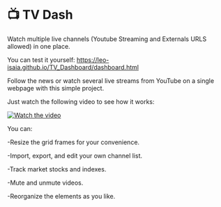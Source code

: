 # 📺 TV Dash
Watch multiple live channels (Youtube Streaming and Externals URLS allowed)  in one place.

You can test it yourself: https://leo-isaia.github.io/TV_Dashboard/dashboard.html

Follow the news or watch several live streams from YouTube on a single webpage with this simple project.

Just watch the following video to see how it works:

  [![Watch the video](https://img.youtube.com/vi/87D_MNrtBYs/maxresdefault.jpg)](https://youtu.be/87D_MNrtBYs)


  You can:

  -Resize the grid frames for your convenience. 

  -Import, export, and edit your own channel list.

  -Track market stocks and indexes.

  -Mute and unmute videos.

  -Reorganize the elements as you like.
